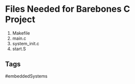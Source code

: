 # Files Needed for Barebones C Project

1. Makefile  
2. main.c  
3. system\_init.c  
4. start.S  

## Tags
#embeddedSystems
